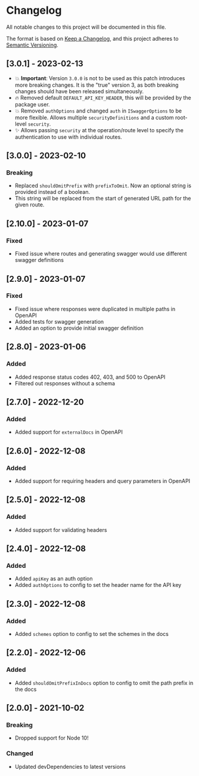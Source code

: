 # Changelog

All notable changes to this project will be documented in this file.

The format is based on [Keep a Changelog](https://keepachangelog.com/en/1.0.0/),
and this project adheres to [Semantic Versioning](https://semver.org/spec/v2.0.0.html).

## [3.0.1] - 2023-02-13

- 💥 **Important**: Version `3.0.0` is not to be used as this patch introduces more breaking changes. It is the "true" version 3, as both breaking changes should have been released simultaneously.
- 🔥 Removed default `DEFAULT_API_KEY_HEADER`, this will be provided by the package user.
- 💥 Removed `authOptions` and changed `auth` in `ISwaggerOptions` to be more flexible. Allows multiple `securityDefinitions` and a custom root-level `security`.
- ✨ Allows passing `security` at the operation/route level to specify the authentication to use with individual routes.

## [3.0.0] - 2023-02-10

### Breaking

- Replaced `shouldOmitPrefix` with `prefixToOmit`. Now an optional string is provided instead of a boolean.
- This string will be replaced from the start of generated URL path for the given route.

## [2.10.0] - 2023-01-07

### Fixed

- Fixed issue where routes and generating swagger would use different swagger definitions

## [2.9.0] - 2023-01-07

### Fixed

- Fixed issue where responses were duplicated in multiple paths in OpenAPI
- Added tests for swagger generation
- Added an option to provide initial swagger definition

## [2.8.0] - 2023-01-06

### Added

- Added response status codes 402, 403, and 500 to OpenAPI
- Filtered out responses without a schema

## [2.7.0] - 2022-12-20

### Added

- Added support for `externalDocs` in OpenAPI

## [2.6.0] - 2022-12-08

### Added

- Added support for requiring headers and query parameters in OpenAPI

## [2.5.0] - 2022-12-08

### Added

- Added support for validating headers

## [2.4.0] - 2022-12-08

### Added

- Added `apiKey` as an auth option
- Added `authOptions` to config to set the header name for the API key

## [2.3.0] - 2022-12-08

### Added

- Added `schemes` option to config to set the schemes in the docs

## [2.2.0] - 2022-12-06

### Added

- Added `shouldOmitPrefixInDocs` option to config to omit the path prefix in the docs

## [2.0.0] - 2021-10-02

### Breaking

- Dropped support for Node 10!

### Changed

- Updated devDependencies to latest versions
